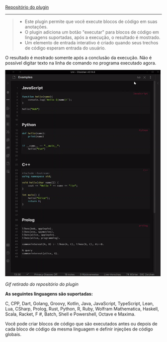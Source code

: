 [Repositório do plugin](https://github.com/elias-sundqvist/obsidian-react-components)

---

> - Este plugin permite que você execute blocos de código em suas anotações. 
> - O plugin adiciona um botão "executar" para blocos de código em linguagens suportadas, após a execução, o resultado é mostrado. 
> - Um elemento de entrada interativo é criado quando seus trechos de código esperam entrada do usuário.

O resultado é mostrado somente após a conclusão da execução. Não é possível digitar texto na linha de comando no programa executado agora.

<img src="/assets/execute_code_example.gif" width="500px" />

*Gif retirado do repositório do plugin*

**As seguintes linguagens são suportadas:**

C, CPP, Dart, Golang, Groovy, Kotlin, Java, JavaScript, TypeScript, Lean, Lua, CSharp, Prolog, Rust, Python, R, Ruby, Wolfram Mathematica, Haskell, Scala, Racket, F #, Batch, Shell e Powershell, Octave e Maxima.

Você pode criar blocos de código que são executados antes ou depois de cada bloco de código da mesma linguagem e definir injeções de código globais.
